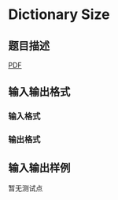 # Dictionary Size

## 题目描述

[problemUrl]: https://uva.onlinejudge.org/index.php?option=com_onlinejudge&Itemid=8&category=448&page=show_problem&problem=4265

[PDF](https://uva.onlinejudge.org/external/15/p1519.pdf)

## 输入输出格式

### 输入格式

### 输出格式

## 输入输出样例

暂无测试点

